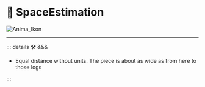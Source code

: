 # 💜 <anima>SpaceEstimation </anima>

![Anima_Ikon](/Anima/Anima_Ikon.png)

---

<!-- =================================================== -->
<!-- =================================================== -->
<!-- =================================================== -->
<!-- =================================================== -->
<!-- =================================================== -->
::: details 🛠 <dev>&&&</dev>

- Equal distance without units. The piece is about as wide as from here to those logs

:::
